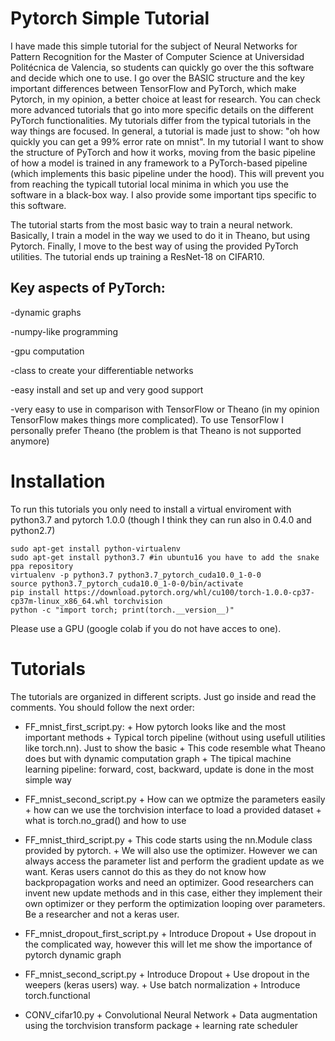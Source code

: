 # Pytorch Simple Tutorial

I have made this simple tutorial for the subject of Neural Networks for Pattern Recognition for the Master of Computer Science at Universidad Politécnica de Valencia, so students can quickly go over the  this software and decide which one to use. I go over the BASIC structure and the key important differences between TensorFlow and PyTorch, which make Pytorch, in my opinion, a better choice at least for research. You can check more advanced tutorials that go into more specific details on the different PyTorch functionalities. My tutorials differ from the typical tutorials in the way things are focused. In general, a tutorial is made just to show: "oh how quickly you can get a 99% error rate on mnist". In my tutorial I want to show the structure of PyTorch and how it works, moving from the basic pipeline of how a model is trained in any framework to a PyTorch-based pipeline (which implements this basic pipeline under the hood). This will prevent you from reaching the typicall tutorial local minima in which you use the software in a black-box way. I also provide some important tips specific to this software. 

The tutorial starts from the most basic way to train a neural network. Basically, I train a model in the way we used to do it in Theano, but using Pytorch. Finally, I move to the best way of using the provided PyTorch utilities. The tutorial ends up training a ResNet-18 on CIFAR10.

## Key aspects of PyTorch:

-dynamic graphs

-numpy-like programming

-gpu computation

-class to create your differentiable networks

-easy install and set up and very good support

-very easy to use in comparison with TensorFlow or Theano (in my opinion TensorFlow makes things more complicated). To use TensorFlow I personally prefer Theano (the problem is that Theano is not supported anymore)


# Installation

To run this tutorials you only need to install a virtual enviroment with python3.7 and pytorch 1.0.0 (though I think they can run also in 0.4.0 and python2.7)

```
sudo apt-get install python-virtualenv
sudo apt-get install python3.7 #in ubuntu16 you have to add the snake ppa repository
virtualenv -p python3.7 python3.7_pytorch_cuda10.0_1-0-0
source python3.7_pytorch_cuda10.0_1-0-0/bin/activate
pip install https://download.pytorch.org/whl/cu100/torch-1.0.0-cp37-cp37m-linux_x86_64.whl torchvision
python -c "import torch; print(torch.__version__)"
```
Please use a GPU (google colab if you do not have acces to one).
# Tutorials

The tutorials are organized in different scripts. Just go inside and read the comments. You should follow the next order:

* FF_mnist_first_script.py:
         + How pytorch looks like and the most important methods
         + Typical torch pipeline (without using usefull utilities like torch.nn). Just to show the basic
         + This code resemble what Theano does but with dynamic computation graph
         + The tipical machine learning pipeline: forward, cost, backward, update is done in the most simple way

*  FF_mnist_second_script.py
        + How can we optmize the parameters easily
        + how can we use the torchvision interface to load a provided dataset
        + what is torch.no_grad() and how to use

* FF_mnist_third_script.py
       + This code starts using the nn.Module class provided by pytorch.
       + We will also use the optimizer. However we can always access the parameter list and perform the gradient update as we want. Keras users cannot do this as they do not know how backpropagation works and need an optimizer. Good researchers can invent new update methods and in this case, either they implement their own optimizer or they perform the optimization looping over parameters. Be a researcher and not a keras user.

* FF_mnist_dropout_first_script.py
       + Introduce Dropout
       + Use dropout in the complicated way, however this will let me show the importance of pytorch dynamic graph
  
*  FF_mnist_second_script.py
       + Introduce Dropout
       + Use dropout in the weepers (keras users) way.
       + Use batch normalization
       + Introduce torch.functional

* CONV_cifar10.py
       + Convolutional Neural Network
       + Data augmentation using the torchvision transform package
       + learning rate scheduler






